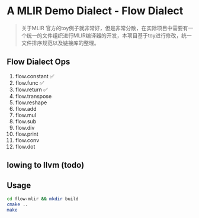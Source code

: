 # A MLIR Demo Dialect - Flow Dialect

> 关于MLIR 官方的toy例子就非常好，但是非常分散，在实际项目中需要有一个统一的文件组织进行MLIR编译器的开发，本项目基于toy进行修改，统一文件排序规范以及链接库的整理。

## Flow Dialect Ops

1. flow.constant ✅
2. flow.func ✅
3. flow.return ✅
4. flow.transpose
5. flow.reshape
4. flow.add
5. flow.mul
6. flow.sub
7. flow.div
8. flow.print
9. flow.conv
10. flow.dot

## lowing to llvm (todo)

## Usage

```bash
cd flow-mlir && mkdir build
cmake ..
make
```










